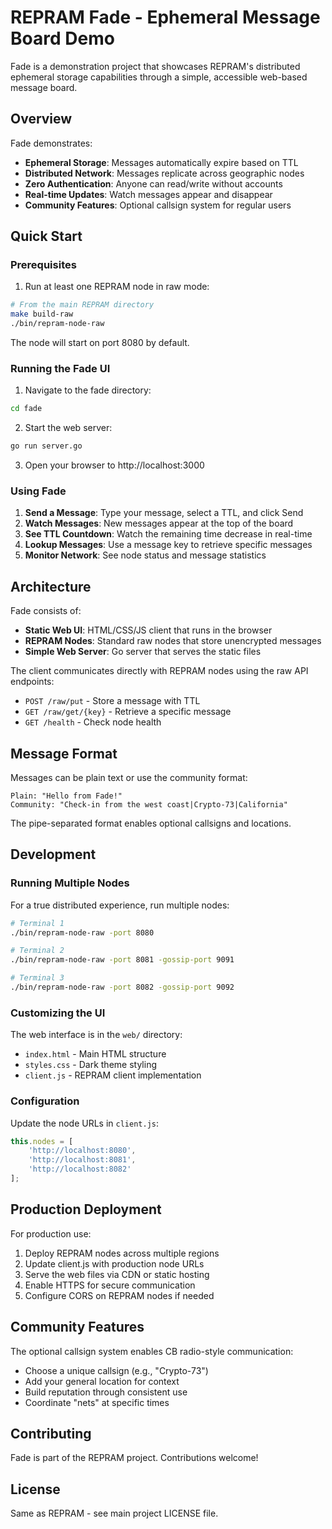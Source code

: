 # REPRAM Fade - Ephemeral Message Board Demo

Fade is a demonstration project that showcases REPRAM's distributed ephemeral storage capabilities through a simple, accessible web-based message board.

## Overview

Fade demonstrates:
- **Ephemeral Storage**: Messages automatically expire based on TTL
- **Distributed Network**: Messages replicate across geographic nodes
- **Zero Authentication**: Anyone can read/write without accounts
- **Real-time Updates**: Watch messages appear and disappear
- **Community Features**: Optional callsign system for regular users

## Quick Start

### Prerequisites

1. Run at least one REPRAM node in raw mode:
```bash
# From the main REPRAM directory
make build-raw
./bin/repram-node-raw
```

The node will start on port 8080 by default.

### Running the Fade UI

1. Navigate to the fade directory:
```bash
cd fade
```

2. Start the web server:
```bash
go run server.go
```

3. Open your browser to http://localhost:3000

### Using Fade

1. **Send a Message**: Type your message, select a TTL, and click Send
2. **Watch Messages**: New messages appear at the top of the board
3. **See TTL Countdown**: Watch the remaining time decrease in real-time
4. **Lookup Messages**: Use a message key to retrieve specific messages
5. **Monitor Network**: See node status and message statistics

## Architecture

Fade consists of:
- **Static Web UI**: HTML/CSS/JS client that runs in the browser
- **REPRAM Nodes**: Standard raw nodes that store unencrypted messages
- **Simple Web Server**: Go server that serves the static files

The client communicates directly with REPRAM nodes using the raw API endpoints:
- `POST /raw/put` - Store a message with TTL
- `GET /raw/get/{key}` - Retrieve a specific message
- `GET /health` - Check node health

## Message Format

Messages can be plain text or use the community format:
```
Plain: "Hello from Fade!"
Community: "Check-in from the west coast|Crypto-73|California"
```

The pipe-separated format enables optional callsigns and locations.

## Development

### Running Multiple Nodes

For a true distributed experience, run multiple nodes:

```bash
# Terminal 1
./bin/repram-node-raw -port 8080

# Terminal 2
./bin/repram-node-raw -port 8081 -gossip-port 9091

# Terminal 3
./bin/repram-node-raw -port 8082 -gossip-port 9092
```

### Customizing the UI

The web interface is in the `web/` directory:
- `index.html` - Main HTML structure
- `styles.css` - Dark theme styling
- `client.js` - REPRAM client implementation

### Configuration

Update the node URLs in `client.js`:
```javascript
this.nodes = [
    'http://localhost:8080',
    'http://localhost:8081',
    'http://localhost:8082'
];
```

## Production Deployment

For production use:

1. Deploy REPRAM nodes across multiple regions
2. Update client.js with production node URLs
3. Serve the web files via CDN or static hosting
4. Enable HTTPS for secure communication
5. Configure CORS on REPRAM nodes if needed

## Community Features

The optional callsign system enables CB radio-style communication:
- Choose a unique callsign (e.g., "Crypto-73")
- Add your general location for context
- Build reputation through consistent use
- Coordinate "nets" at specific times

## Contributing

Fade is part of the REPRAM project. Contributions welcome!

## License

Same as REPRAM - see main project LICENSE file.